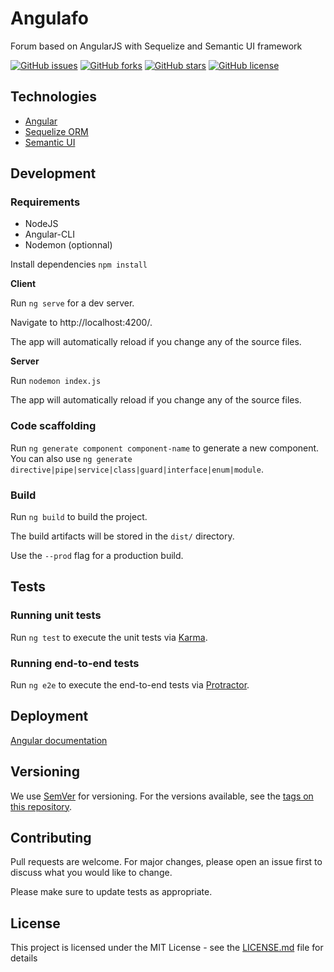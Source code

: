 # Angulafo

Forum based on AngularJS with Sequelize and Semantic UI framework 

[![GitHub issues](https://img.shields.io/github/issues/s0llvan/Angulafo.svg)](https://github.com/s0llvan/Angulafo/issues)
[![GitHub forks](https://img.shields.io/github/forks/s0llvan/Angulafo.svg)](https://github.com/s0llvan/Angulafo/network)
[![GitHub stars](https://img.shields.io/github/stars/s0llvan/Angulafo.svg)](https://github.com/s0llvan/Angulafo/stargazers)
[![GitHub license](https://img.shields.io/github/license/s0llvan/Angulafo.svg)](https://github.com/s0llvan/Angulafo/blob/master/LICENCE)

## Technologies
* [Angular](https://angular.io/)
* [Sequelize ORM](https://sequelize.org/)
* [Semantic UI](https://semantic-ui.com/)

## Development

### Requirements

* NodeJS
* Angular-CLI
* Nodemon (optionnal)

Install dependencies
`npm install`

**Client**

Run `ng serve` for a dev server.

Navigate to http://localhost:4200/.

The app will automatically reload if you change any of the source files.

**Server**

Run `nodemon index.js`

The app will automatically reload if you change any of the source files.

### Code scaffolding

Run `ng generate component component-name` to generate a new component. You can also use `ng generate directive|pipe|service|class|guard|interface|enum|module`.

### Build

Run `ng build` to build the project.

The build artifacts will be stored in the `dist/` directory.

Use the `--prod` flag for a production build.

## Tests

### Running unit tests

Run `ng test` to execute the unit tests via [Karma](https://karma-runner.github.io).

### Running end-to-end tests

Run `ng e2e` to execute the end-to-end tests via [Protractor](http://www.protractortest.org/).

## Deployment

[Angular documentation](https://angular.io/guide/deployment)

## Versioning

We use [SemVer](http://semver.org/) for versioning. For the versions available, see the [tags on this repository](https://github.com/s0llvan/Angulafo/tags). 

## Contributing
Pull requests are welcome. For major changes, please open an issue first to discuss what you would like to change.

Please make sure to update tests as appropriate.

## License
This project is licensed under the MIT License - see the [LICENSE.md](LICENSE.md) file for details